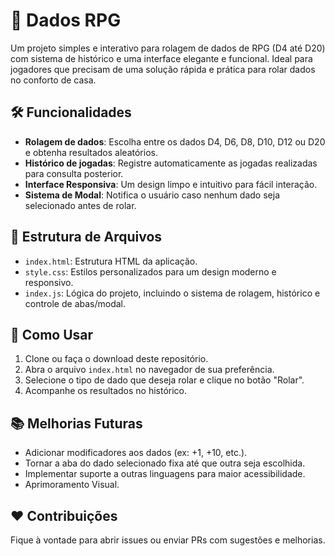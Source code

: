 # 🎲 Dados RPG

Um projeto simples e interativo para rolagem de dados de RPG (D4 até D20) com sistema de histórico e uma interface elegante e funcional. Ideal para jogadores que precisam de uma solução rápida e prática para rolar dados no conforto de casa.

## 🛠️ Funcionalidades
- **Rolagem de dados**: Escolha entre os dados D4, D6, D8, D10, D12 ou D20 e obtenha resultados aleatórios.
- **Histórico de jogadas**: Registre automaticamente as jogadas realizadas para consulta posterior.
- **Interface Responsiva**: Um design limpo e intuitivo para fácil interação.
- **Sistema de Modal**: Notifica o usuário caso nenhum dado seja selecionado antes de rolar.

## 📂 Estrutura de Arquivos
- `index.html`: Estrutura HTML da aplicação.
- `style.css`: Estilos personalizados para um design moderno e responsivo.
- `index.js`: Lógica do projeto, incluindo o sistema de rolagem, histórico e controle de abas/modal.

## 🚀 Como Usar
1. Clone ou faça o download deste repositório.
2. Abra o arquivo `index.html` no navegador de sua preferência.
3. Selecione o tipo de dado que deseja rolar e clique no botão "Rolar".
4. Acompanhe os resultados no histórico.

## 📚 Melhorias Futuras
- Adicionar modificadores aos dados (ex: +1, +10, etc.).
- Tornar a aba do dado selecionado fixa até que outra seja escolhida.
- Implementar suporte a outras linguagens para maior acessibilidade.
- Aprimoramento Visual.

## ❤️ Contribuições
Fique à vontade para abrir issues ou enviar PRs com sugestões e melhorias.
